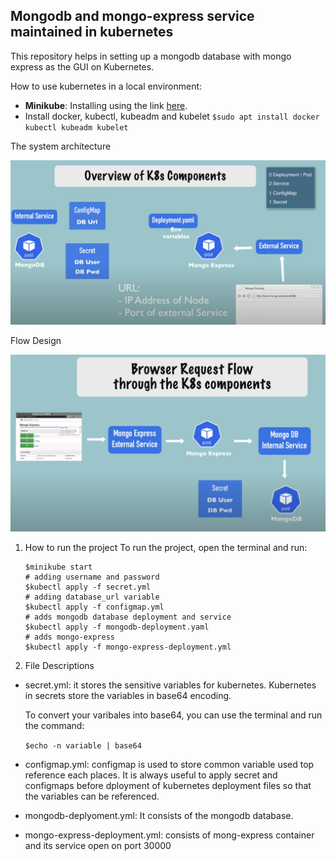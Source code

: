 ## Mongodb and mongo-express service maintained in kubernetes

This repository helps in setting up a mongodb database with mongo express as the GUI on Kubernetes.

How to use kubernetes in a local environment:

- **Minikube**: Installing using the link [here](https://minikube.sigs.k8s.io/docs/start/]).
- Install docker, kubectl, kubeadm and kubelet
  `$sudo apt install docker kubectl kubeadm kubelet`

The system architecture

![system_design](./image/system_design.png)

Flow Design

![flow](./image/flow.png)

1. How to run the project
   To run the project, open the terminal and run:

   ```
   $minikube start
   # adding username and password
   $kubectl apply -f secret.yml
   # adding database_url variable
   $kubectl apply -f configmap.yml
   # adds mongodb database deployment and service
   $kubectl apply -f mongodb-deployment.yaml
   # adds mongo-express
   $kubectl apply -f mongo-express-deployment.yml
   ```

2. File Descriptions

- secret.yml: it stores the sensitive variables for kubernetes. Kubernetes in secrets store the variables in base64 encoding.

  To convert your varibales into base64, you can use the terminal and run the command:

  `$echo -n variable | base64`

- configmap.yml: configmap is used to store common variable used top reference each places. It is always useful to apply secret and configmaps before dployment of kubernetes deployment files so that the variables can be referenced.
- mongodb-deplyoment.yml: It consists of the mongodb database.
- mongo-express-deployment.yml: consists of mong-express container and its service open on port 30000
